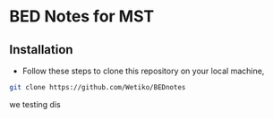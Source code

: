 # BED Notes for MST 

## Installation
- Follow these steps to clone this repository on your local machine,
```bash
git clone https://github.com/Wetiko/BEDnotes
```

we testing dis



